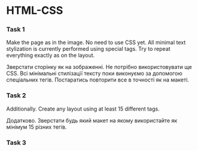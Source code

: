 # HTML-CSS

### Task 1
Make the page as in the image. No need to use CSS yet. All minimal text stylization is currently performed using special tags. Try to repeat everything exactly as on the layout.

Зверстати сторінку як на зображенні. Не потрібно використовувати ще CSS. Всі мінімальні стилізації тексту поки виконуємо за допомогою спеціальних тегів. Постаратись повторити все в точності як на макеті.

### Task 2
Additionally. Create any layout using at least 15 different tags.

Додатково. Зверстати будь який макет на якому використайте як мінімум 15 різних тегів.

### Task 3
